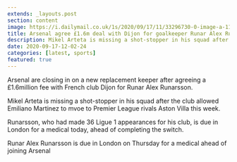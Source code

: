 ```yaml
---
extends: _layouts.post
section: content
image: https://i.dailymail.co.uk/1s/2020/09/17/11/33296730-0-image-a-11_1600340046584.jpg 
title: Arsenal agree £1.6m deal with Dijon for goalkeeper Runar Alex Runarsson 
description: Mikel Arteta is missing a shot-stopper in his squad after the club allowed Emiliano Martinez to mvoe to Premier League rivals Aston Villa this week. Runarsson has five caps for Iceland. 
date: 2020-09-17-12-02-24 
categories: [latest, sports] 
featured: true 
--- 
```

Arsenal are closing in on a new replacement keeper after agreeing a £1.6million fee with French club Dijon for Runar Alex Runarsson. 

Mikel Arteta is missing a shot-stopper in his squad after the club allowed Emiliano Martinez to mvoe to Premier League rivals Aston Villa this week. 

Runarsson, who had made 36 Ligue 1 appearances for his club, is due in London for a medical today, ahead of completing the switch. 

Runar Alex Runarsson is due in London on Thursday for a medical ahead of joining Arsenal

